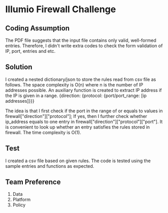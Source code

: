 # Illumio Firewall Challenge
## Coding Assumption
The PDF file suggests that the input file contains only valid, well-formed entries. Therefore, I didn't write extra codes to check the form validation of IP, port, entries and etc.

## Solution
I created a nested dictionary/json to store the rules read from csv file as follows. The space complexity is O(n) where n is the number of IP addresses possible. An auxiliary function is created to extract IP address if the IP is given in a range.
{direction: {protocol: {port/port_range: [ip addresses]}}}

The idea is that I first check if the port in the range of or equals to values in firewall["direction"]["protocol"]; If yes, then I further check whether ip_address equals to one entry in firewall["direction"]["protocol"]["port"]. It is convenient to look up whether an entry satisfies the rules stored in firewall. The time complexity is O(1).

## Test
 I created a csv file based on given rules. The code is tested using the sample entries and functions as expected.

## Team Preference
1. Data  
2. Platform
3. Policy
